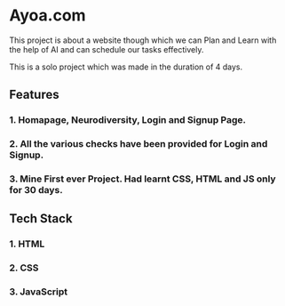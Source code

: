# Ayoa.com
This project is about a website though which we can Plan and Learn with the help of AI and can schedule our tasks effectively.

This is a solo project which was made in the duration of 4 days.


## Features

### 1. Homapage, Neurodiversity, Login and Signup Page.
### 2. All the various checks have been provided for Login and Signup.
### 3. Mine First ever Project. Had learnt CSS, HTML and JS only for 30 days.

## Tech Stack

### 1. HTML
### 2. CSS
### 3. JavaScript



